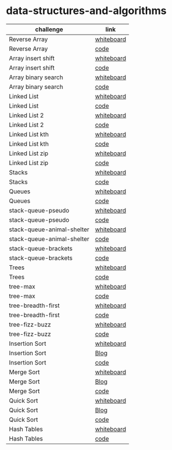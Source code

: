 # data-structures-and-algorithms


| challenge      | link |
| ----------- | ----------- |
| Reverse Array      | [whiteboard](https://github.com/roaa1298/data-structures-and-algorithms/blob/main/challenge1/README.md)       |
| Reverse Array   | [code](https://github.com/roaa1298/data-structures-and-algorithms/tree/main/challenge1)        |
| Array insert shift      | [whiteboard](https://github.com/roaa1298/data-structures-and-algorithms/blob/main/challenge2/README.md)       |
| Array insert shift   | [code](https://github.com/roaa1298/data-structures-and-algorithms/tree/main/challenge2)        |
| Array binary search      | [whiteboard](https://github.com/roaa1298/data-structures-and-algorithms/blob/main/challenge3/README.md)       |
| Array binary search   | [code](https://github.com/roaa1298/data-structures-and-algorithms/tree/main/challenge3)        |
| Linked List      | [whiteboard](https://github.com/roaa1298/data-structures-and-algorithms/blob/main/challenge5/README.md)       |
| Linked List   | [code](https://github.com/roaa1298/data-structures-and-algorithms/tree/main/challenge5)        |
| Linked List 2      | [whiteboard](https://github.com/roaa1298/data-structures-and-algorithms/blob/main/challeng_6/README.md)       |
| Linked List 2   | [code](https://github.com/roaa1298/data-structures-and-algorithms/tree/main/challenge6)        |
| Linked List kth      | [whiteboard](https://github.com/roaa1298/data-structures-and-algorithms/blob/main/challenge7/README.md)       |
| Linked List kth   | [code](https://github.com/roaa1298/data-structures-and-algorithms/tree/main/challenge7)        |
| Linked List zip      | [whiteboard](https://github.com/roaa1298/data-structures-and-algorithms/blob/main/challenge8/README.md)       |
| Linked List zip   | [code](https://github.com/roaa1298/data-structures-and-algorithms/tree/main/challenge8)        |
| Stacks      | [whiteboard](https://github.com/roaa1298/data-structures-and-algorithms/blob/main/challenge10/README.md)       |
| Stacks   | [code](https://github.com/roaa1298/data-structures-and-algorithms/tree/main/challenge10/app/src/main/java/challenges/stack)        |
| Queues      | [whiteboard](https://github.com/roaa1298/data-structures-and-algorithms/blob/main/challenge10/README.md)       |
| Queues   | [code](https://github.com/roaa1298/data-structures-and-algorithms/tree/main/challenge10/app/src/main/java/challenges/queue)        |
| stack-queue-pseudo      | [whiteboard](https://github.com/roaa1298/data-structures-and-algorithms/blob/main/challenge10/README2.md)       |
| stack-queue-pseudo   | [code](https://github.com/roaa1298/data-structures-and-algorithms/tree/main/challenge10/app/src/main/java/challenges/pseudoQueue)        |
| stack-queue-animal-shelter      | [whiteboard](https://github.com/roaa1298/data-structures-and-algorithms/blob/main/challenge10/AnimalShelter.md)       |
| stack-queue-animal-shelter   | [code](https://github.com/roaa1298/data-structures-and-algorithms/tree/main/challenge10/app/src/main/java/challenges/AnimalShelter)        |
| stack-queue-brackets      | [whiteboard](https://github.com/roaa1298/data-structures-and-algorithms/blob/main/challenge10/stack-queue-brackets.md)       |
| stack-queue-brackets   | [code](https://github.com/roaa1298/data-structures-and-algorithms/tree/main/challenge10/app/src/main/java/challenges/validateBrackets)        |
| Trees      | [whiteboard](https://github.com/roaa1298/data-structures-and-algorithms/blob/main/challenge10/TREES.md)       |
| Trees   | [code](https://github.com/roaa1298/data-structures-and-algorithms/tree/main/challenge10/app/src/main/java/challenges/Trees)        |
| tree-max      | [whiteboard](https://github.com/roaa1298/data-structures-and-algorithms/blob/main/challenge10/tree-max.md)       |
| tree-max   | [code](https://github.com/roaa1298/data-structures-and-algorithms/tree/main/challenge10/app/src/main/java/challenges/Trees)        |
| tree-breadth-first      | [whiteboard](https://github.com/roaa1298/data-structures-and-algorithms/blob/main/challenge10/BreadthFirst.md)       |
| tree-breadth-first   | [code](https://github.com/roaa1298/data-structures-and-algorithms/tree/main/challenge10/app/src/main/java/challenges/Trees)        |
| tree-fizz-buzz      | [whiteboard](https://github.com/roaa1298/data-structures-and-algorithms/blob/main/challenge10/fizzbuzz.md)       |
| tree-fizz-buzz   | [code](https://github.com/roaa1298/data-structures-and-algorithms/tree/main/challenge10/app/src/main/java/challenges/Trees)        |
| Insertion Sort      | [whiteboard](https://github.com/roaa1298/data-structures-and-algorithms/blob/main/challenge10/InsertionSort.md)       |
| Insertion Sort      | [Blog](https://github.com/roaa1298/data-structures-and-algorithms/blob/main/challenge10/InsertionSortBlog.md)       |
| Insertion Sort   | [code](https://github.com/roaa1298/data-structures-and-algorithms/tree/main/challenge10/app/src/main/java/challenges/InsertionSort)        |
| Merge Sort      | [whiteboard](https://github.com/roaa1298/data-structures-and-algorithms/blob/main/challenge10/mergeSort.md)       |
| Merge Sort      | [Blog](https://github.com/roaa1298/data-structures-and-algorithms/blob/main/challenge10/MergeSortBlog.md)       |
| Merge Sort   | [code](https://github.com/roaa1298/data-structures-and-algorithms/tree/main/challenge10/app/src/main/java/challenges/MergeSort)        |
| Quick Sort      | [whiteboard](https://github.com/roaa1298/data-structures-and-algorithms/blob/main/challenge10/quickSort.md)       |
| Quick Sort      | [Blog](https://github.com/roaa1298/data-structures-and-algorithms/blob/main/challenge10/QuickSortBlog.md)       |
| Quick Sort   | [code](https://github.com/roaa1298/data-structures-and-algorithms/tree/main/challenge10/app/src/main/java/challenges/QuickSort)        |
| Hash Tables      | [whiteboard](https://github.com/roaa1298/data-structures-and-algorithms/blob/main/challenge10/hashMap.md)       |
| Hash Tables   | [code](https://github.com/roaa1298/data-structures-and-algorithms/tree/main/challenge10/app/src/main/java/challenges/HashMap)        |
